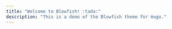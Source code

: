 ```yaml
---
title: "Welcome to Blowfish! :tada:"
description: "This is a demo of the Blowfish theme for Hugo."
---
```






